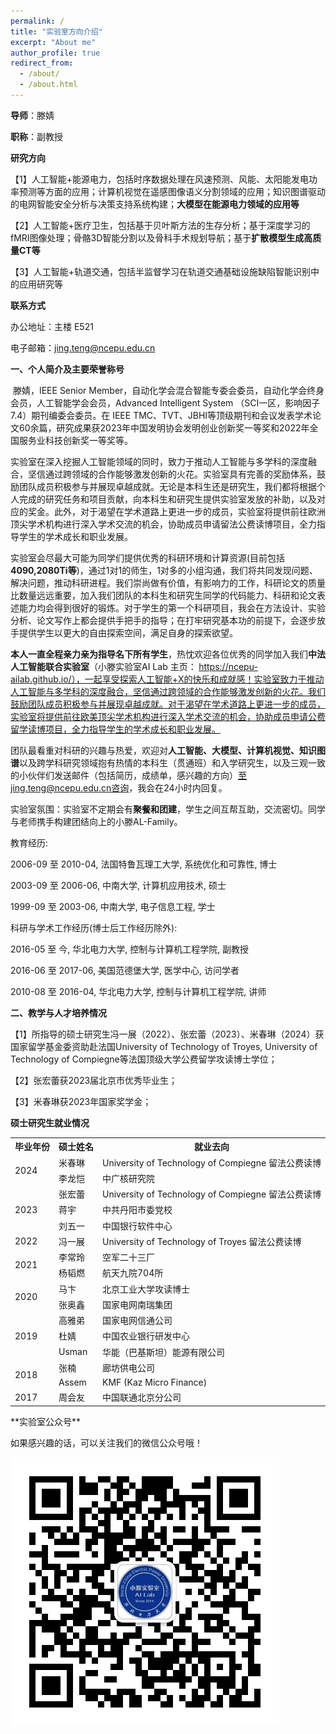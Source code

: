 ```yaml
---
permalink: /
title: "实验室方向介绍"
excerpt: "About me"
author_profile: true
redirect_from: 
  - /about/
  - /about.html
---
```

 **导师**：滕婧

**职称**：副教授

**研究方向**

【1】人工智能+能源电力，包括时序数据处理在风速预测、风能、太阳能发电功率预测等方面的应用；计算机视觉在遥感图像语义分割领域的应用；知识图谱驱动的电网智能安全分析与决策支持系统构建；**大模型在能源电力领域的应用等**

【2】人工智能+医疗卫生，包括基于贝叶斯方法的生存分析；基于深度学习的fMRI图像处理；骨骼3D智能分割以及骨科手术规划导航；基于**扩散模型生成高质量****CT****等**

【3】人工智能+轨道交通，包括半监督学习在轨道交通基础设施缺陷智能识别中的应用研究等

**联系方式**

办公地址：主楼 E521

电子邮箱：<jing.teng@ncepu.edu.cn>



**一、个人简介及主要荣誉称号**

​	滕婧，IEEE Senior Member，自动化学会混合智能专委会委员，自动化学会终身会员，人工智能学会会员，Advanced Intelligent System （SCI一区，影响因子7.4）期刊编委会委员。在 IEEE TMC、TVT、JBHI等顶级期刊和会议发表学术论文60余篇，研究成果获2023年中国发明协会发明创业创新奖一等奖和2022年全国服务业科技创新奖一等奖等。

​	实验室在深入挖掘人工智能领域的同时，致力于推动人工智能与多学科的深度融合，坚信通过跨领域的合作能够激发创新的火花。实验室具有完善的奖励体系，鼓励团队成员积极参与并展现卓越成就。无论是本科生还是研究生，我们都将根据个人完成的研究任务和项目贡献，向本科生和研究生提供实验室发放的补助，以及对应的奖金。此外，对于渴望在学术道路上更进一步的成员，实验室将提供前往欧洲顶尖学术机构进行深入学术交流的机会，协助成员申请留法公费读博项目，全力指导学生的学术成长和职业发展。

​	实验室会尽最大可能为同学们提供优秀的科研环境和计算资源(目前包括**4090,2080Ti等**)，通过1对1的师生，1对多的小组沟通，我们将共同发现问题、解决问题，推动科研进程。我们崇尚做有价值，有影响力的工作，科研论文的质量比数量远远重要，加入我们团队的本科生和研究生同学的代码能力、科研和论文表述能力均会得到很好的锻炼。对于学生的第一个科研项目，我会在方法设计、实验分析、论文写作上都会提供手把手的指导；在打牢研究基本功的前提下，会逐步放手提供学生以更大的自由探索空间，满足自身的探索欲望。

**本人一直全程亲力亲为指导名下所有学生**，热忱欢迎各位优秀的同学加入我们**中法人工智能联合实验室**（小滕实验室AI Lab 主页： https://ncepu-ailab.github.io/），一起享受探索人工智能+X的快乐和成就感！实验室致力于推动人工智能与多学科的深度融合，坚信通过跨领域的合作能够激发创新的火花。我们鼓励团队成员积极参与并展现卓越成就。对于渴望在学术道路上更进一步的成员，实验室将提供前往欧美顶尖学术机构进行深入学术交流的机会，协助成员申请公费留学读博项目，全力指导学生的学术成长和职业发展。

团队最看重对科研的兴趣与热爱，欢迎对**人工智能、大模型、计算机视觉、知识图谱**以及跨学科研究领域抱有热情的本科生（贯通班）和入学研究生，以及三观一致的小伙伴们发送邮件（包括简历，成绩单，感兴趣的方向）至jing.teng@ncepu.edu.cn咨询，我会在24小时内回复。

实验室氛围：实验室不定期会有**聚餐和团建**，学生之间互帮互助，交流密切。同学与老师携手构建团结向上的小滕AL-Family。

 

教育经历: 

2006-09 至 2010-04, 法国特鲁瓦理工大学, 系统优化和可靠性, 博士 

2003-09 至 2006-06, 中南大学, 计算机应用技术, 硕士

1999-09 至 2003-06, 中南大学, 电子信息工程, 学士 

科研与学术工作经历(博士后工作经历除外): 

2016-05 至 今, 华北电力大学, 控制与计算机工程学院, 副教授 

2016-06 至 2017-06, 美国范德堡大学, 医学中心, 访问学者

2010-08 至 2016-04, 华北电力大学, 控制与计算机工程学院, 讲师 

**二、教学与人才培养情况**

【1】所指导的硕士研究生冯一展（2022）、张宏蕾（2023）、米春琳（2024）获国家留学基金委资助赴法国University of Technology of Troyes, University of Technology of Compiegne等法国顶级大学公费留学攻读博士学位；

【2】张宏蕾获2023届北京市优秀毕业生；

【3】米春琳获2023年国家奖学金；

**硕士研究生就业情况**

<table>
	<tr>
	    <th>毕业年份</th>
	    <th>硕士姓名</th>
	    <th>就业去向</th>  
	</tr >
	<tr >
	    <td rowspan="2">2024</td>
	    <td>米春琳</td>
	    <td>University of Technology of Compiegne 留法公费读博</td>
	</tr>
	<tr>
	    <td>李龙恺</td>
	    <td>中广核研究院</td>
	</tr>
	<tr>
        <td rowspan="3">2023</td>
	    <td>张宏蕾</td>
	    <td>University of Technology of Compiegne 留法公费读博</td>
	</tr>
	<tr>
	    <td>蒋宇</td>
	    <td>中共丹阳市委党校</td>
	</tr>
	<tr><td>刘五一</td>
	    <td>中国银行软件中心</td>
	</tr>
	<tr>
        <td>2022</td>
	    <td>冯一展</td>
	    <td>University of Technology of Troyes 留法公费读博</td>
	</tr>
	<tr>
        <td rowspan="2">2021</td>
	    <td>李常玲</td>
	    <td>空军二十三厂</td>
	</tr>
	<tr>
	    <td>杨韬燃</td>
	    <td>航天九院704所</td>
	</tr>
	<tr>
        <td rowspan="2">2020</td>
	    <td >马卞</td>
	    <td>北京工业大学攻读博士</td>
	</tr>
	<tr>
	    <td >张奥鑫</td>
	    <td>国家电网南瑞集团</td>
	</tr>
	<tr>
	    <td rowspan="3">2019</td>
	    <td >高雅弟</td>
	    <td >国家电网信通公司</td>
	</tr>
	<tr>
	    <td >杜婧</td>
	    <td >中国农业银行研发中心</td>
	</tr>
	<tr>
	    <td >Usman</td>
	    <td >华能（巴基斯坦）能源有限公司</td>
	</tr>
	<tr>
        <td rowspan="2">2018</td>
	    <td >张楠</td>
	    <td>廊坊供电公司</td>
	</tr>
	<tr>
	    <td >Assem</td>
	    <td>KMF (Kaz Micro Finance)</td>
	</tr>
    <tr>
	    <td >2017</td>
        <td >周会友</td>
	    <td>中国联通北京分公司</td>
	</tr>
</table>
**实验室公众号**

如果感兴趣的话，可以关注我们的微信公众号哦！

![微信公众号](images/AI-NCEPU.jpg)
